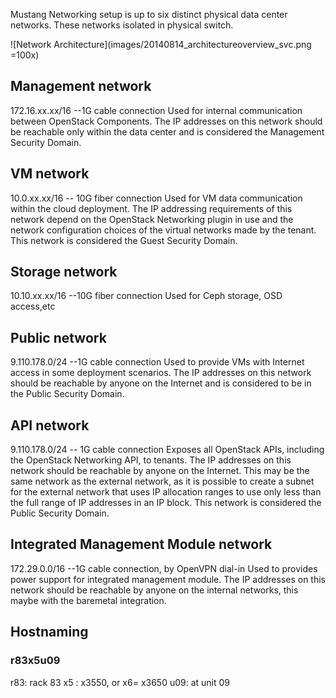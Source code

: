 Mustang Networking setup is up to six distinct physical data center networks. These networks isolated in physical switch. 

![Network Architecture](images/20140814_architectureoverview_svc.png =100x) 

## Management network
172.16.xx.xx/16 --1G cable connection
Used for internal communication between OpenStack Components. The IP addresses on this network should be reachable only within the data center and is considered the Management Security Domain. 

## VM network
10.0.xx.xx/16 -- 10G fiber connection
Used for VM data communication within the cloud deployment. The IP addressing requirements of this network depend on the OpenStack Networking plugin in use and the network configuration choices of the virtual networks made by the tenant. This network is considered the Guest Security Domain. 

## Storage network
10.10.xx.xx/16 --10G fiber connection
Used for Ceph storage, OSD access,etc

## Public network
9.110.178.0/24 --1G cable connection
Used to provide VMs with Internet access in some deployment scenarios. The IP addresses on this network should be reachable by anyone on the Internet and is considered to be in the Public Security Domain. 

## API network
9.110.178.0/24 -- 1G cable connection
Exposes all OpenStack APIs, including the OpenStack Networking API, to tenants. The IP addresses on this network should be reachable by anyone on the Internet. This may be the same network as the external network, as it is possible to create a subnet for the external network that uses IP allocation ranges to use only less than the full range of IP addresses in an IP block. This network is considered the Public Security Domain. 

## Integrated Management Module network
172.29.0.0/16 --1G cable connection, by OpenVPN dial-in 
Used to provides power support for integrated management module. The IP addresses on this network should be reachable by anyone on the internal networks, this maybe with the baremetal integration.
 
## Hostnaming
### r83x5u09
r83: rack 83
x5 : x3550, or x6= x3650
u09: at unit 09
